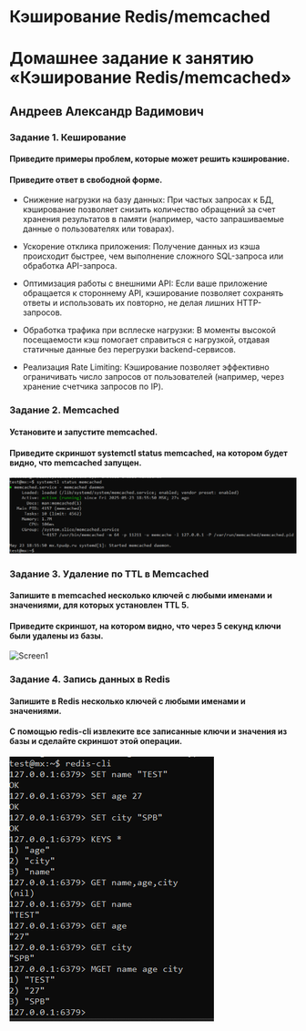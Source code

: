 # Кэширование Redis/memcached

# Домашнее задание к занятию «Кэширование Redis/memcached»
## Андреев Александр Вадимович

### Задание 1. Кеширование
#### Приведите примеры проблем, которые может решить кэширование.
#### Приведите ответ в свободной форме.

- Снижение нагрузки на базу данных:
  При частых запросах к БД, кэширование позволяет снизить количество обращений за счет хранения результатов в памяти (например, часто запрашиваемые данные о пользователях или товарах).

- Ускорение отклика приложения:
  Получение данных из кэша происходит быстрее, чем выполнение сложного SQL-запроса или обработка API-запроса.

- Оптимизация работы с внешними API:
  Если ваше приложение обращается к стороннему API, кэширование позволяет сохранять ответы и использовать их повторно, не делая лишних HTTP-запросов.

- Обработка трафика при всплеске нагрузки:
  В моменты высокой посещаемости кэш помогает справиться с нагрузкой, отдавая статичные данные без перегрузки backend-сервисов.

- Реализация Rate Limiting:
  Кэширование позволяет эффективно ограничивать число запросов от пользователей (например, через хранение счетчика запросов по IP).

### Задание 2. Memcached
#### Установите и запустите memcached.
#### Приведите скриншот systemctl status memcached, на котором будет видно, что memcached запущен.

![Screen1](img/C-1.png)

### Задание 3. Удаление по TTL в Memcached
#### Запишите в memcached несколько ключей с любыми именами и значениями, для которых установлен TTL 5.
#### Приведите скриншот, на котором видно, что через 5 секунд ключи были удалены из базы.

![Screen1](img/C-2.png)
		 
### Задание 4. Запись данных в Redis
#### Запишите в Redis несколько ключей с любыми именами и значениями.
#### С помощью redis-cli извлеките все записанные ключи и значения из базы и сделайте скриншот этой операции.

![Screen1](img/C-3.png)
